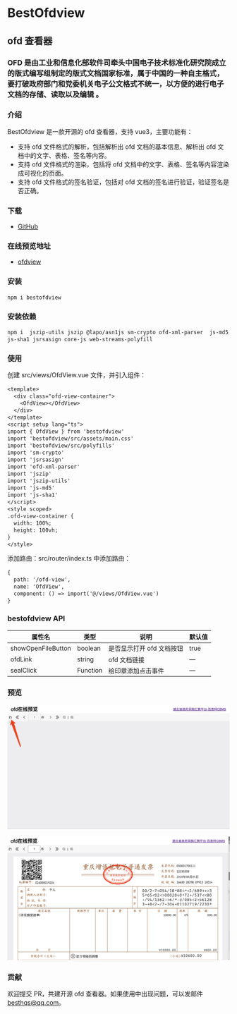 # BestOfdview

## ofd 查看器

### OFD 是由工业和信息化部软件司牵头中国电子技术标准化研究院成立的版式编写组制定的版式文档国家标准，属于中国的一种自主格式，要打破政府部门和党委机关电子公文格式不统一，以方便的进行电子文档的存储、读取以及编辑 。

### 介绍

BestOfdview 是一款开源的 ofd 查看器，支持 vue3，主要功能有：

- 支持 ofd 文件格式的解析，包括解析出 ofd 文档的基本信息、解析出 ofd 文档中的文字、表格、签名等内容。
- 支持 ofd 文件格式的渲染，包括将 ofd 文档中的文字、表格、签名等内容渲染成可视化的页面。
- 支持 ofd 文件格式的签名验证，包括对 ofd 文档的签名进行验证，验证签名是否正确。

### 下载

- [GitHub](https://github.com/besthqs/bestofdview)

### 在线预览地址

- [ofdview](https://hbhjpt.580168.net/ta/web/#/ofdview)

### 安装

```
npm i bestofdview
```

### 安装依赖

```
npm i  jszip-utils jszip @lapo/asn1js sm-crypto ofd-xml-parser  js-md5 js-sha1 jsrsasign core-js web-streams-polyfill
```

### 使用

创建 src/views/OfdView.vue 文件，并引入组件：

```
<template>
  <div class="ofd-view-container">
    <OfdView></OfdView>
  </div>
</template>
<script setup lang="ts">
import { OfdView } from 'bestofdview'
import 'bestofdview/src/assets/main.css'
import 'bestofdview/src/polyfills'
import 'sm-crypto'
import 'jsrsasign'
import 'ofd-xml-parser'
import 'jszip'
import 'jszip-utils'
import 'js-md5'
import 'js-sha1'
</script>
<style scoped>
.ofd-view-container {
  width: 100%;
  height: 100vh;
}
</style>
```

添加路由：src/router/index.ts 中添加路由：

```
{
  path: '/ofd-view',
  name: 'OfdView',
  component: () => import('@/views/OfdView.vue')
}
```

### bestofdview API

| 属性名             | 类型     | 说明                      | 默认值 |
| ------------------ | -------- | ------------------------- | ------ |
| showOpenFileButton | boolean  | 是否显示打开 ofd 文档按钮 | true   |
| ofdLink            | string   | ofd 文档链接              | —      |
| sealClick          | Function | 给印章添加点击事件        | —      |

### 预览

![打开ofd](https://github.com/besthqs/bestofdview/blob/main/src/assets/openofd.png?raw=true)

![ofd文件](https://github.com/besthqs/bestofdview/blob/main/src/assets/ofd999.png?raw=true)

### 贡献

欢迎提交 PR，共建开源 ofd 查看器。如果使用中出现问题，可以发邮件 [besthqs@qq.com](mailto:besthqs@qq.com)。
